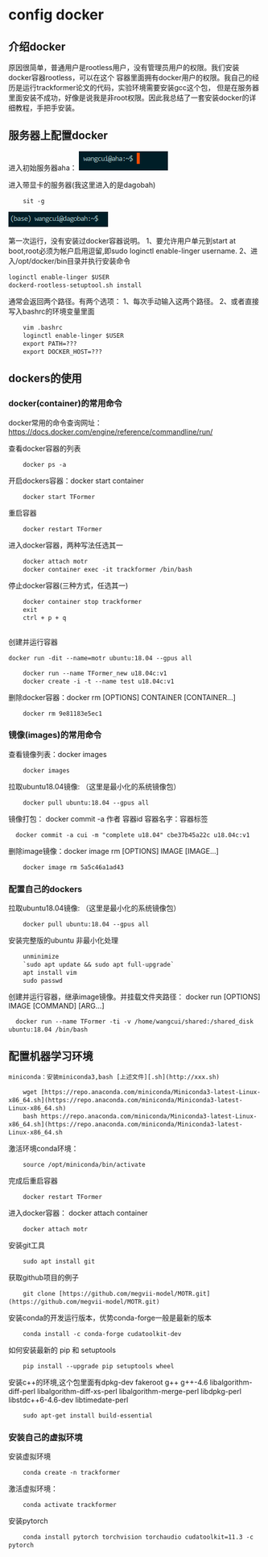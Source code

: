 
# config docker


## 介绍docker
原因很简单，普通用户是rootless用户，没有管理员用户的权限。我们安装docker容器rootless，可以在这个
容器里面拥有docker用户的权限。我自己的经历是运行trackformer论文的代码，实验环境需要安装gcc这个包，
但是在服务器里面安装不成功，好像是说我是非root权限。因此我总结了一套安装docker的详细教程，手把手安装。


## 服务器上配置docker
进入初始服务器aha：
![](../mpi_server/pics/docker/service_Initial.png)

进入带显卡的服务器(我这里进入的是dagobah)

```shell
    sit -g
```
![](../mpi_server/pics/docker/service_dagobah.png)


第一次运行，没有安装过docker容器说明。
    1、要允许用户单元到start at boot,root必须为帐户启用逗留,即sudo loginctl enable-linger username.
    2、进入/opt/docker/bin目录并执行安装命令

```shell
loginctl enable-linger $USER
dockerd-rootless-setuptool.sh install
```


通常会返回两个路径。有两个选项：
    1、每次手动输入这两个路径。
    2、或者直接写入bashrc的环境变量里面

```shell script
    vim .bashrc
    loginctl enable-linger $USER
    export PATH=???
    export DOCKER_HOST=???
```



## dockers的使用

### docker(container)的常用命令
docker常用的命令查询网址：https://docs.docker.com/engine/reference/commandline/run/

查看docker容器的列表
```shell script
    docker ps -a
```

开启dockers容器：docker start container
```shell script
    docker start TFormer
```

重启容器
```shell script
    docker restart TFormer
```

进入docker容器，两种写法任选其一
```shell script
    docker attach motr
    docker container exec -it trackformer /bin/bash

```

停止docker容器(三种方式，任选其一)
```shell script
    docker container stop trackformer
    exit
    ctrl + p + q
    
```

创建并运行容器 
```shell script
docker run -dit --name=motr ubuntu:18.04 --gpus all
```

```shell script
    docker run --name TFormer_new u18.04c:v1
    docker create -i -t --name test u18.04c:v1
```



删除docker容器：docker rm [OPTIONS] CONTAINER [CONTAINER...]
```shell script
    docker rm 9e81183e5ec1
```





### 镜像(images)的常用命令


查看镜像列表：docker images
```shell script
    docker images
```

拉取ubuntu18.04镜像:  （这里是最小化的系统镜像包）
```shell script
    docker pull ubuntu:18.04 --gpus all
```


镜像打包： docker commit -a 作者  容器id 容器名字：容器标签
```shell script
  docker commit -a cui -m "complete u18.04" cbe37b45a22c u18.04c:v1
```

删除image镜像：docker image rm [OPTIONS] IMAGE [IMAGE...]
```shell script
    docker image rm 5a5c46a1ad43
```




### 配置自己的dockers

拉取ubuntu18.04镜像:  （这里是最小化的系统镜像包）
```shell script
    docker pull ubuntu:18.04 --gpus all
```

安装完整版的ubuntu
非最小化处理 
```shell script
    unminimize
    `sudo apt update && sudo apt full-upgrade`
    apt install vim
    sudo passwd
```


创建并运行容器，继承image镜像。并挂载文件夹路径： docker run [OPTIONS] IMAGE [COMMAND] [ARG...]
```shell script
  docker run --name TFormer -ti -v /home/wangcui/shared:/shared_disk ubuntu:18.04 /bin/bash
```

    
## 配置机器学习环境
    miniconda：安装miniconda3,bash [上述文件][.sh](http://xxx.sh)
```shell script
    wget [https://repo.anaconda.com/miniconda/Miniconda3-latest-Linux-x86_64.sh](https://repo.anaconda.com/miniconda/Miniconda3-latest-Linux-x86_64.sh)
    bash https://repo.anaconda.com/miniconda/Miniconda3-latest-Linux-x86_64.sh](https://repo.anaconda.com/miniconda/Miniconda3-latest-Linux-x86_64.sh
```

激活环境conda环境：
```shell script
    source /opt/miniconda/bin/activate
```


完成后重启容器
```shell script
    docker restart TFormer
```

进入docker容器： docker attach container
```shell script
    docker attach motr
```


安装git工具
```shell script
    sudo apt install git
```

获取github项目的例子
```shell script
    git clone [https://github.com/megvii-model/MOTR.git](https://github.com/megvii-model/MOTR.git)
```

安装conda的开发运行版本，优势conda-forge一般是最新的版本
```shell script
    conda install -c conda-forge cudatoolkit-dev
```

如何安装最新的 pip 和 setuptools
```shell script
    pip install --upgrade pip setuptools wheel
```

安装c++的环境,这个包里面有dpkg-dev fakeroot g++ g++-4.6 
    libalgorithm-diff-perl 
    libalgorithm-diff-xs-perl libalgorithm-merge-perl
    libdpkg-perl libstdc++6-4.6-dev libtimedate-perl
  
```shell script
    sudo apt-get install build-essential
```




### 安装自己的虚拟环境


安装虚拟环境
```shell script
    conda create -n trackformer
```


激活虚拟环境：
```shell script
    conda activate trackformer
```

安装pytorch
```shell script
    conda install pytorch torchvision torchaudio cudatoolkit=11.3 -c pytorch
```

